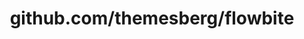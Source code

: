 ---
layout: post
title: github.com/themesberg/flowbite
categories: link
tags: [انگلیسی, برنامه‌نویسی]
---